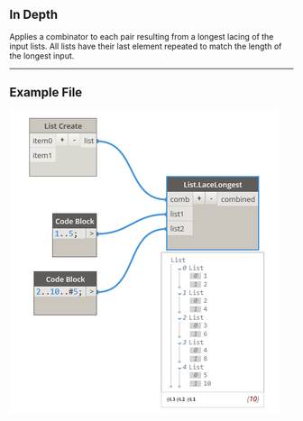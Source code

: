 ## In Depth
Applies a combinator to each pair resulting from a longest lacing of the input lists. All lists have their last element repeated to match the length of the longest input.
___
## Example File

![LaceLongest](./CoreNodeModels.HigherOrder.LaceLongest_img.jpg)


